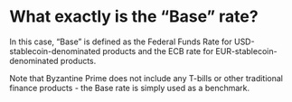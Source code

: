 # What exactly is the “Base” rate?

In this case, “Base” is defined as the Federal Funds Rate for USD-stablecoin-denominated products and the ECB rate for EUR-stablecoin-denominated products.

Note that Byzantine Prime does not include any T-bills or other traditional finance products - the Base rate is simply used as a benchmark.
